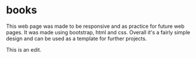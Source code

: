 # books

This web page was made to be responsive and as practice for future web pages. It was made using bootstrap, html and css. Overall it's a fairly simple design and can be used as a template for further projects.

This is an edit.
